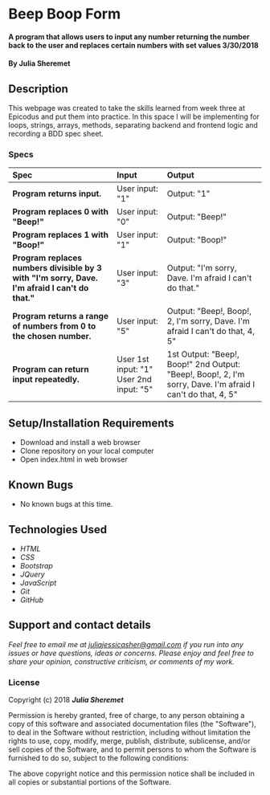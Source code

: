 # Beep Boop Form

#### A program that allows users to input any number returning the number back to the user and replaces certain numbers with set values 3/30/2018

#### By **Julia Sheremet**

## Description

This webpage was created to take the skills learned from week three at Epicodus and put them into practice. In this space I will be implementing for loops, strings, arrays, methods, separating backend and frontend logic and recording a BDD spec sheet.


### Specs
| Spec | Input | Output |
| :-------------     | :------------- | :------------- |
| **Program returns input.** | User input: "1" | Output: "1"|
| **Program replaces 0 with "Beep!"** | User input: "0" | Output: "Beep!" |
| **Program replaces 1 with "Boop!"** | User input: "1" | Output: "Boop!" |
| **Program replaces numbers divisible by 3 with "I'm sorry, Dave. I'm afraid I can't do that."** | User input: "3" | Output: "I'm sorry, Dave. I'm afraid I can't do that." |
| **Program returns a range of numbers from 0 to the chosen number.** | User input: "5" | Output: "Beep!, Boop!, 2, I'm sorry, Dave. I'm afraid I can't do that, 4, 5" |
| **Program can return input repeatedly.** | User 1st input: "1" User 2nd input: "5" | 1st Output: "Beep!, Boop!" 2nd Output: "Beep!, Boop!, 2, I'm sorry, Dave. I'm afraid I can't do that, 4, 5" |


## Setup/Installation Requirements

* Download and install a web browser
* Clone repository on your local computer
* Open index.html in web browser

## Known Bugs
* No known bugs at this time.

## Technologies Used
* _HTML_
* _CSS_
* _Bootstrap_
* _JQuery_
* _JavaScript_
* _Git_
* _GitHub_

## Support and contact details

_Feel free to email me at [juliajessicasher@gmail.com](mailto:juliajessicasher@gmail.com) if you run into any issues or have questions, ideas or concerns. Please enjoy and feel free to share your opinion, constructive criticism, or comments of my work._

### License

Copyright (c) 2018 ****_Julia Sheremet_****

Permission is hereby granted, free of charge, to any person obtaining a copy of this software and associated documentation files (the "Software"), to deal in the Software without restriction, including without limitation the rights to use, copy, modify, merge, publish, distribute, sublicense, and/or sell copies of the Software, and to permit persons to whom the Software is furnished to do so, subject to the following conditions:

The above copyright notice and this permission notice shall be included in all copies or substantial portions of the Software.
